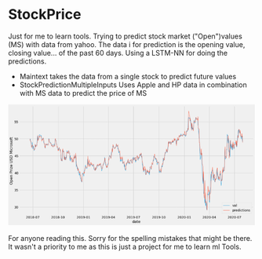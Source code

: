 # StockPrice
Just for me to learn tools. Trying to predict stock market ("Open")values (MS) with data from yahoo. The data i for prediction is the opening value, closing value... of the past 60 days. Using a LSTM-NN for doing the predictions.
- Maintext takes the data from a single stock to predict future values
- StockPredictionMultipleInputs Uses Apple and HP data in combination with MS data to predict the price of MS

![GitHub Logo](/Images/PredCompare.png)

For anyone reading this. Sorry for the spelling mistakes that might be there. It wasn't a priority to me as this is just a project for me to learn ml Tools.
